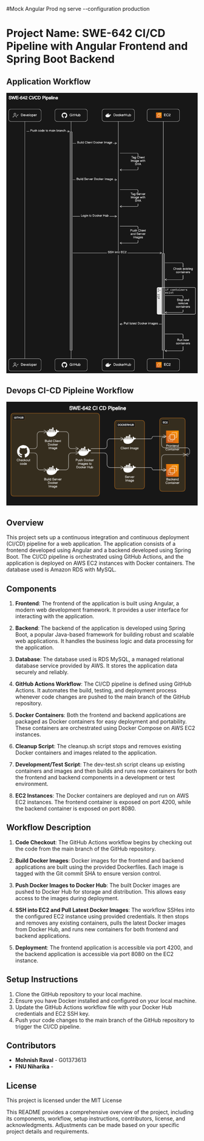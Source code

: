 #Mock Angular Prod
ng serve --configuration production

# Project Name: SWE-642 CI/CD Pipeline with Angular Frontend and Spring Boot Backend

## Application Workflow

![alt text](ApplicationFlow.png)

## Devops CI-CD Pipleine Workflow

![alt text](Devops-Architecture.png)

## Overview

This project sets up a continuous integration and continuous deployment (CI/CD) pipeline for a web application. The application consists of a frontend developed using Angular and a backend developed using Spring Boot. The CI/CD pipeline is orchestrated using GitHub Actions, and the application is deployed on AWS EC2 instances with Docker containers. The database used is Amazon RDS with MySQL.

## Components

1. **Frontend**: The frontend of the application is built using Angular, a modern web development framework. It provides a user interface for interacting with the application.

2. **Backend**: The backend of the application is developed using Spring Boot, a popular Java-based framework for building robust and scalable web applications. It handles the business logic and data processing for the application.

3. **Database**: The database used is RDS MySQL, a managed relational database service provided by AWS. It stores the application data securely and reliably.

4. **GitHub Actions Workflow**: The CI/CD pipeline is defined using GitHub Actions. It automates the build, testing, and deployment process whenever code changes are pushed to the main branch of the GitHub repository.

5. **Docker Containers**: Both the frontend and backend applications are packaged as Docker containers for easy deployment and portability. These containers are orchestrated using Docker Compose on AWS EC2 instances.

6. **Cleanup Script**: The cleanup.sh script stops and removes existing Docker containers and images related to the application.

7. **Development/Test Script**: The dev-test.sh script cleans up existing containers and images and then builds and runs new containers for both the frontend and backend components in a development or test environment.

8. **EC2 Instances**: The Docker containers are deployed and run on AWS EC2 instances. The frontend container is exposed on port 4200, while the backend container is exposed on port 8080.

## Workflow Description

1. **Code Checkout**: The GitHub Actions workflow begins by checking out the code from the main branch of the GitHub repository.

2. **Build Docker Images**: Docker images for the frontend and backend applications are built using the provided Dockerfiles. Each image is tagged with the Git commit SHA to ensure version control.

3. **Push Docker Images to Docker Hub**: The built Docker images are pushed to Docker Hub for storage and distribution. This allows easy access to the images during deployment.

4. **SSH into EC2 and Pull Latest Docker Images**: The workflow SSHes into the configured EC2 instance using provided credentials. It then stops and removes any existing containers, pulls the latest Docker images from Docker Hub, and runs new containers for both frontend and backend applications.

5. **Deployment**: The frontend application is accessible via port 4200, and the backend application is accessible via port 8080 on the EC2 instance.

## Setup Instructions

1. Clone the GitHub repository to your local machine.
2. Ensure you have Docker installed and configured on your local machine.
3. Update the GitHub Actions workflow file with your Docker Hub credentials and EC2 SSH key.
4. Push your code changes to the main branch of the GitHub repository to trigger the CI/CD pipeline.

## Contributors

- **Mohnish Raval** - G01373613
- **FNU Niharika** -

## License

This project is licensed under the MIT License

This README provides a comprehensive overview of the project, including its components, workflow, setup instructions, contributors, license, and acknowledgments. Adjustments can be made based on your specific project details and requirements.
